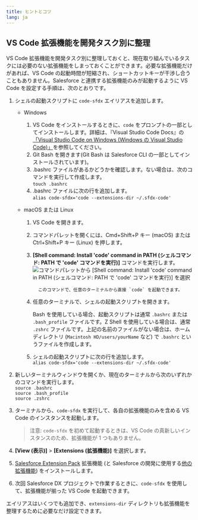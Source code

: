 ```yaml
---
title: ヒントとコツ
lang: ja
---
```


## VS Code 拡張機能を開発タスク別に整理

VS Code 拡張機能を開発タスク別に整理しておくと、現在取り組んでいるタスクには必要のない拡張機能をしまっておくことができます。必要な拡張機能だけがあれば、VS Code の起動時間が短縮され、ショートカットキーが干渉し合うこともありません。Salesforce と連携する拡張機能のみが起動するように VS Code を設定する手順は、次のとおりです。

1.  シェルの起動スクリプトに `code-sfdx` エイリアスを追加します。

    - Windows

      1. VS Code をインストールするときに、`code` をプロンプトの一部としてインストールします。詳細は、『Visual Studio Code Docs』の[「Visual Studio Code on Windows \(Windows の Visual Studio Code\)」](https://code.visualstudio.com/docs/setup/windows#_installation)を参照してください。
      1. Git Bash を開きます\(Git Bash は Salesforce CLI の一部としてインストールされています\)。
      1. .bashrc ファイルがあるかどうかを確認します。ない場合は、次のコマンドを実行して作成します。  
         `touch .bashrc`
      1. .bashrc ファイルに次の行を追加します。  
         `alias code-sfdx='code --extensions-dir ~/.sfdx-code'`

    - macOS または Linux

      1.  VS Code を開きます。
      1.  コマンドパレットを開くには、Cmd+Shift+P キー \(macOS\) または Ctrl+Shift+P キー \(Linux\) を押します。
      1.  **[Shell command: Install 'code' command in PATH \(シェルコマンド: PATH で 'code' コマンドを実行\)]** コマンドを実行します。
          ![コマンドパレットから [Shell command: Install 'code' command in PATH (シェルコマンド: PATH で 'code' コマンドを実行)] を選択](./images/invoke_shell_command.png)

                このコマンドで、任意のターミナルから直接 `code` を起動できます。

      1.  任意のターミナルで、シェルの起動スクリプトを開きます。

          Bash を使用している場合、起動スクリプトは通常 `.bashrc` または `.bash_profile` ファイルです。Z Shell を使用している場合は、通常 `.zshrc` ファイルです。上記の名前のファイルがない場合は、ホームディレクトリ \(`Macintosh HD/users/yourName` など\) で `.bashrc` というファイルを作成します。

      1.  シェルの起動スクリプトに次の行を追加します。  
          `alias code-sfdx='code --extensions-dir ~/.sfdx-code'`

1.  新しいターミナルウィンドウを開くか、現在のターミナルから次のいずれかのコマンドを実行します。  
    `source .bashrc`  
    `source .bash_profile`  
    `source .zshrc`

1.  ターミナルから、`code-sfdx` を実行して、各自の拡張機能のみを含める VS Code のインスタンスを起動します。

    > 注意: `code-sfdx` を初めて起動するときは、VS Code の真新しいインスタンスのため、拡張機能が 1 つもありません。

1.  **[View \(表示\)]** > **[Extensions \(拡張機能\)]** を選択します。

1.  [Salesforce Extension Pack](https://marketplace.visualstudio.com/items?itemName=salesforce.salesforcedx-vscode) 拡張機能 \(と Salesforce の開発に使用する[他の拡張機能](recommended-extensions)\) をインストールします。

1.  次回 Salesforce DX プロジェクトで作業するときに、`code-sfdx` を使用して、拡張機能が揃った VS Code を起動できます。

エイリアスはいくつでも追加でき、`extensions-dir` ディレクトリも拡張機能を整理するために必要なだけ設定できます。
